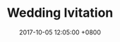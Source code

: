 ---
layout: post
title: "Wedding Ivitation"
img: P12.jpg # Add image post (optional)
date: 2017-10-05 12:05:00 +0800
---